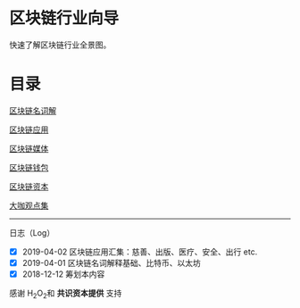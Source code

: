# 区块链行业向导
快速了解区块链行业全景图。

# 目录

[区块链名词解](https://github.com/lihuadong/blockchain_guide/blob/master/%E5%8C%BA%E5%9D%97%E9%93%BE%E5%90%8D%E8%AF%8D%E8%A7%A3%E9%87%8A.md)

[区块链应用](https://github.com/lihuadong/blockchain_guide/blob/master/%E5%8C%BA%E5%9D%97%E9%93%BE%E5%BA%94%E7%94%A8.md)

[区块链媒体](https://github.com/lihuadong/blockchain_guide/blob/master/%E5%8C%BA%E5%9D%97%E9%93%BE%E5%AA%92%E4%BD%93.md)

[区块链钱包](https://github.com/lihuadong/blockchain_guide/blob/master/%E6%95%B0%E5%AD%97%E9%92%B1%E5%8C%85.md)

[区块链资本](https://github.com/lihuadong/blockchain_guide/blob/master/%E5%8C%BA%E5%9D%97%E9%93%BE%E8%B5%84%E6%9C%AC%E6%96%B9.md)

[大咖观点集](https://github.com/lihuadong/blockchain_guide/blob/master/%E5%A4%A7%E5%92%96%E8%A7%82%E7%82%B9.md)

---
日志（Log）

- [X] 2019-04-02  区块链应用汇集：慈善、出版、医疗、安全、出行 etc.
- [x] 2019-04-01  区块链名词解释基础、比特币、以太坊
- [X] 2018-12-12  筹划本内容

感谢 H<sub>2</sub>O<sub>2</sub>和 **共识资本提供** 支持
